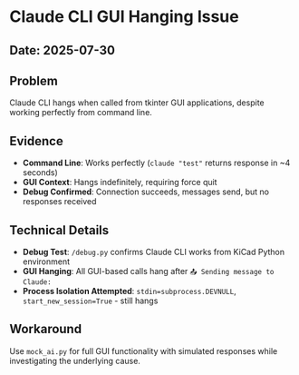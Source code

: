 # Claude CLI GUI Hanging Issue

## Date: 2025-07-30

## Problem
Claude CLI hangs when called from tkinter GUI applications, despite working perfectly from command line.

## Evidence
- **Command Line**: Works perfectly (`claude "test"` returns response in ~4 seconds)
- **GUI Context**: Hangs indefinitely, requiring force quit
- **Debug Confirmed**: Connection succeeds, messages send, but no responses received

## Technical Details
- **Debug Test**: `/debug.py` confirms Claude CLI works from KiCad Python environment
- **GUI Hanging**: All GUI-based calls hang after `📤 Sending message to Claude:`
- **Process Isolation Attempted**: `stdin=subprocess.DEVNULL`, `start_new_session=True` - still hangs

## Workaround
Use `mock_ai.py` for full GUI functionality with simulated responses while investigating the underlying cause.